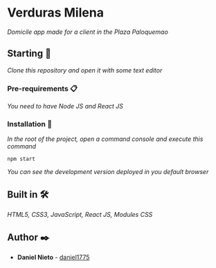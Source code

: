 # Verduras Milena

_Domicile app made for a client in the Plaza Paloquemao_

## Starting 🚀

_Clone this repository and open it with some text editor_

### Pre-requirements 📋

_You need to have Node JS and React JS_

### Installation 🔧

_In the root of the project, open a command console and execute this command_

```
npm start
```

_You can see the development version deployed in you default browser_

## Built in 🛠️

_HTML5, CSS3, JavaScript, React JS, Modules CSS_

## Author ✒️

* **Daniel Nieto** - [daniel1775](https://github.com/daniel1775)
